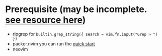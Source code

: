 
# Prerequisite (may be incomplete. [see resource here](https://www.youtube.com/watch?v=w7i4amO_zaE))
- ripgrep for `builtin.grep_string({ search = vim.fn.input("Grep > ") })`
- packer.nvim you can run the [quick start](https://github.com/wbthomason/packer.nvim#quickstart)
- neovim
